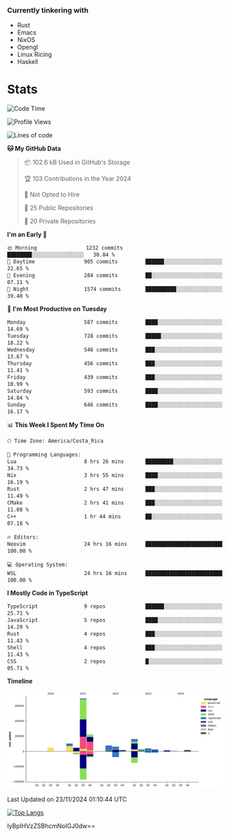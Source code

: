 ### Currently tinkering with
 - Rust
 - Emacs
 - NixOS
 - Opengl
 - Linux Ricing
 - Haskell

# Stats
<!--START_SECTION:waka-->
![Code Time](http://img.shields.io/badge/Code%20Time-966%20hrs%2035%20mins-blue)

![Profile Views](http://img.shields.io/badge/Profile%20Views-0-blue)

![Lines of code](https://img.shields.io/badge/From%20Hello%20World%20I%27ve%20Written-765.0%20thousand%20lines%20of%20code-blue)

**🐱 My GitHub Data** 

> 📦 102.6 kB Used in GitHub's Storage 
 > 
> 🏆 103 Contributions in the Year 2024
 > 
> 🚫 Not Opted to Hire
 > 
> 📜 25 Public Repositories 
 > 
> 🔑 20 Private Repositories 
 > 
**I'm an Early 🐤** 

```text
🌞 Morning                1232 commits        ████████░░░░░░░░░░░░░░░░░   30.84 % 
🌆 Daytime                905 commits         ██████░░░░░░░░░░░░░░░░░░░   22.65 % 
🌃 Evening                284 commits         ██░░░░░░░░░░░░░░░░░░░░░░░   07.11 % 
🌙 Night                  1574 commits        ██████████░░░░░░░░░░░░░░░   39.40 % 
```
📅 **I'm Most Productive on Tuesday** 

```text
Monday                   587 commits         ████░░░░░░░░░░░░░░░░░░░░░   14.69 % 
Tuesday                  728 commits         █████░░░░░░░░░░░░░░░░░░░░   18.22 % 
Wednesday                546 commits         ███░░░░░░░░░░░░░░░░░░░░░░   13.67 % 
Thursday                 456 commits         ███░░░░░░░░░░░░░░░░░░░░░░   11.41 % 
Friday                   439 commits         ███░░░░░░░░░░░░░░░░░░░░░░   10.99 % 
Saturday                 593 commits         ████░░░░░░░░░░░░░░░░░░░░░   14.84 % 
Sunday                   646 commits         ████░░░░░░░░░░░░░░░░░░░░░   16.17 % 
```


📊 **This Week I Spent My Time On** 

```text
🕑︎ Time Zone: America/Costa_Rica

💬 Programming Languages: 
Lua                      8 hrs 26 mins       █████████░░░░░░░░░░░░░░░░   34.73 % 
Nix                      3 hrs 55 mins       ████░░░░░░░░░░░░░░░░░░░░░   16.19 % 
Rust                     2 hrs 47 mins       ███░░░░░░░░░░░░░░░░░░░░░░   11.49 % 
CMake                    2 hrs 41 mins       ███░░░░░░░░░░░░░░░░░░░░░░   11.08 % 
C++                      1 hr 44 mins        ██░░░░░░░░░░░░░░░░░░░░░░░   07.18 % 

🔥 Editors: 
Neovim                   24 hrs 16 mins      █████████████████████████   100.00 % 

💻 Operating System: 
WSL                      24 hrs 16 mins      █████████████████████████   100.00 % 
```

**I Mostly Code in TypeScript** 

```text
TypeScript               9 repos             ██████░░░░░░░░░░░░░░░░░░░   25.71 % 
JavaScript               5 repos             ████░░░░░░░░░░░░░░░░░░░░░   14.29 % 
Rust                     4 repos             ███░░░░░░░░░░░░░░░░░░░░░░   11.43 % 
Shell                    4 repos             ███░░░░░░░░░░░░░░░░░░░░░░   11.43 % 
CSS                      2 repos             █░░░░░░░░░░░░░░░░░░░░░░░░   05.71 % 
```



**Timeline**

![Lines of Code chart](https://raw.githubusercontent.com/PandeCode/PandeCode/main/assets/bar_graph.png)


 Last Updated on 23/11/2024 01:10:44 UTC
<!--END_SECTION:waka-->
<!-- 
[![PandeCode's GitHub stats](https://github-readme-stats.vercel.app/api?username=PandeCode&theme=dracula&hide_border=true&show_icons=true)](https://github.com/anuraghazra/github-readme-stats)
-->
[![Top Langs](https://github-readme-stats.vercel.app/api/top-langs/?username=PandeCode&layout=compact&theme=dracula&hide_border=true)](https://github.com/anuraghazra/github-readme-stats)

IyBpIHVzZSBhcmNoIGJ0dw==
